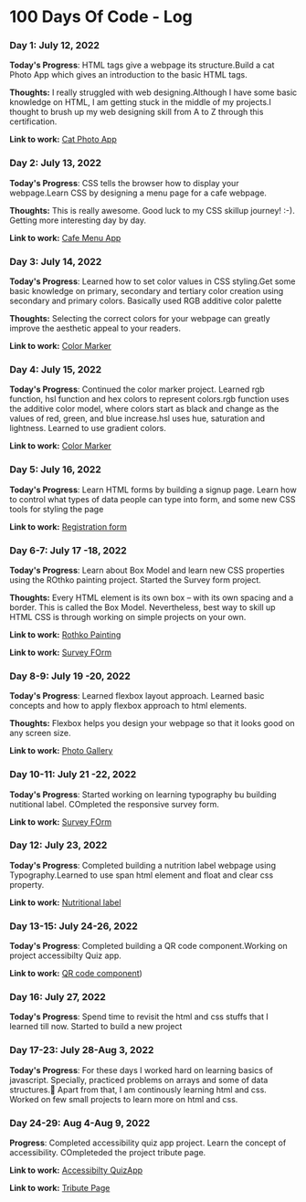 # 100 Days Of Code - Log

### Day 1: July 12, 2022 

**Today's Progress**: HTML tags give a webpage its structure.Build a cat Photo App which gives an introduction to the basic HTML tags.

**Thoughts:** I really struggled with web designing.Although I have some basic knowledge on HTML, I am getting stuck in the middle of my projects.I thought to brush up my web designing skill from A to Z through this certification. 

**Link to work:** [Cat Photo App](https://github.com/ShevindiRodrigo/Responsive-Web-Design/blob/main/catPhotoApp.html)

### Day 2: July 13, 2022 

**Today's Progress**: CSS tells the browser how to display your webpage.Learn CSS by designing a menu page for a cafe webpage.

**Thoughts:** This is really awesome. Good luck to my CSS skillup journey! :-). Getting more interesting day by day. 

**Link to work:** [Cafe Menu App](https://github.com/ShevindiRodrigo/Responsive-Web-Design/blob/main/cafeMenuApp.html)

### Day 3: July 14, 2022 

**Today's Progress**: Learned how to set color values in CSS styling.Get some basic knowledge on primary, secondary and tertiary color creation using secondary and primary colors. Basically used RGB additive color palette

**Thoughts:** Selecting the correct colors for your webpage can greatly improve the aesthetic appeal to your readers. 

**Link to work:** [Color Marker](https://github.com/ShevindiRodrigo/Responsive-Web-Design/blob/main/coloredMakers.html)

### Day 4: July 15, 2022 

**Today's Progress**: Continued the color marker project. Learned rgb function, hsl function and hex colors to represent colors.rgb function uses the additive color model, where colors start as black and change as the values of red, green, and blue increase.hsl uses hue, saturation and lightness. Learned to use gradient colors.

**Link to work:** [Color Marker](https://github.com/ShevindiRodrigo/Responsive-Web-Design/blob/main/coloredMakers.html)

### Day 5: July 16, 2022 

**Today's Progress**: Learn HTML forms by building a signup page. Learn how to control what types of data people can type into form, and some new CSS tools for styling the page

**Link to work:** [Registration form](https://github.com/ShevindiRodrigo/Responsive-Web-Design/blob/main/registrationform.html)

### Day 6-7: July 17 -18, 2022 

**Today's Progress**: Learn about Box Model and learn new CSS properties using the ROthko painting project.
Started the Survey form project.

**Thoughts:** Every HTML element is its own box – with its own spacing and a border. This is called the Box Model.
Nevertheless, best way to skill up HTML CSS is through working on simple projects on your own.

**Link to work:** [Rothko Painting](https://github.com/ShevindiRodrigo/Responsive-Web-Design/blob/main/Rothko%20Painting.html)

**Link to work:** [Survey FOrm](https://github.com/ShevindiRodrigo/SurveyForm)

### Day 8-9: July 19 -20, 2022 

**Today's Progress**: Learned flexbox layout approach. Learned basic concepts and how to apply flexbox approach to html elements.

**Thoughts:** Flexbox helps you design your webpage so that it looks good on any screen size.

**Link to work:** [Photo Gallery](https://github.com/ShevindiRodrigo/Responsive-Web-Design/blob/main/photoGallary.html)

### Day 10-11: July 21 -22, 2022 

**Today's Progress**: Started working on learning typography bu building nutitional label. COmpleted the responsive survey form.

**Link to work:** [Survey FOrm](https://github.com/ShevindiRodrigo/SurveyForm)

### Day 12: July 23, 2022 

**Today's Progress**: Completed building a nutrition label webpage using Typography.Learned to use span html element and float and clear css property.

**Link to work:** [Nutritional label](https://github.com/ShevindiRodrigo/Responsive-Web-Design/blob/main/typography.html)

### Day 13-15: July 24-26, 2022 

**Today's Progress**: Completed building a QR code component.Working on project accessibilty Quiz app.

**Link to work:** [QR code component](https://github.com/ShevindiRodrigo/qr-code-component-main))

### Day 16: July 27, 2022 

**Today's Progress**:  Spend time to revisit the html and css stuffs  that I learned till now. Started to build a new project

### Day 17-23: July 28-Aug 3, 2022 

**Today's Progress**: For these days I worked hard on learning basics of javascript. Specially, practiced problems on arrays and some of data structures.🤞
                      Apart from that, I am continously learning html and css.
                      Worked on few small projects to learn more on html and css.

### Day 24-29: Aug 4-Aug 9, 2022 

**Progress**: Completed accessibility quiz app project. Learn the concept of accessibility. COmpleteded the project tribute page.

**Link to work:** [Accessibilty QuizApp](https://github.com/ShevindiRodrigo/Responsive-Web-Design/blob/main/accessibiltyQuizApp)

**Link to work:** [Tribute Page](https://github.com/ShevindiRodrigo/Tribute-Page)

